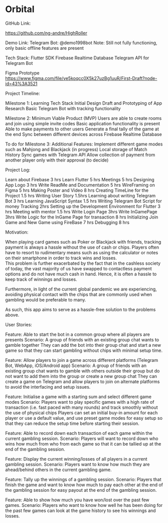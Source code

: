 # Orbital

GitHub Link:

https://github.com/ng-andre/HighRoller

Demo Link:
Telegram Bot: @demo1998bot 
Note: Still not fully functioning, only basic offline features are present

Tech Stack:
Flutter SDK
Firebase Realtime Database
Telegram API for Telegram Bot
 
Figma Prototype
https://www.figma.com/file/ve5koqcc0X5k27uzBg1uuR/First-Draft?node-id=43%3A3521


Project Timeline:



Milestone 1:
Learning Tech Stack
Initial Design Draft and Prototyping of App
Research 
Basic Telegram Bot with tracking functionality

Milestone 2: 
Minimum Viable Product (MVP)
Users are able to create rooms and join using simple invite codes
Basic application functionality is present 
Able to make payments to other users
Generate a final tally of the game at the end 
Sync between different devices across Firebase Realtime Database

To do for Milestone 3:
Additional Features:
Implement different game modes such as Mahjong and Blackjack (in progress)
Local storage of Match History
Sync games with Telegram API
Allow collection of payment from another player only with their approval (to decide)


Project Log:

Learn about Firebase 3 hrs
Learn Flutter 5 hrs
Meetings 5 hrs
Designing App Logo 3 hrs
Write ReadMe and Documentation 5 hrs
WireFraming on Figma 5 hrs
Making Poster and Video 8 hrs 
Creating TimeLine for the Project 1.5 hrs
Writing User Story 1.5hrs
Learning about writing Telegram Bot 3 hrs
Learning JavaScript Syntax 1.5 hrs
Writing Telegram Bot Script for money Tracking 2hrs
Setting up the Development Environment for Flutter 3 hrs
Meeting with mentor 1.5 hrs
Write Login Page 3hrs
Write InGamePage 3hrs
Write Logic for the InGame Page for transaction 8 hrs
Initializing Join Game and New Game using FireBase 7 hrs
Debugging 8 hrs


Motivation:

When playing card games such as Poker or Blackjack with friends, tracking payment is always a hassle without the use of cash or chips. Players often have to resort to rudimentary means such as using the calculator or notes on their smartphone in order to track wins and losses.  
This problem is further exacerbated by the fact that in the cashless society of today, the vast majority of us have swapped to contactless payment options and do not have much cash in hand. Hence, it is often a hassle to keep track of winnings and losses.

Furthermore, in light of the current global pandemic we are experiencing, avoiding physical contact with the chips that are commonly used when gambling would be preferable to many.

As such, this app aims to serve as a hassle-free solution to the problems above.

User Stories:

Feature: Able to start the bot in a common group where all players are presents
Scenario: A group of friends with an existing group chat wants to gamble together
They can add the bot into their group chat and start a new game so that they can start gambling without chips with minimal setup time.

Feature: Allow players to join a game across different platforms (Telegram Bot, WebApp, iOS/Android app)
Scenario: A group of friends with an existing group chat wants to gamble with others outside their group but do not want to add them into the group or create a new group chat
They can create a game on Telegram and allow players to join on alternate platforms to avoid the interfacing and setup issues.

Feature: Initialise a game with a starting sum and select different game modes
Scenario: Players want to play specific games with a high rate of transaction (i.e. fast paced with many rounds) and track smoothly without the use of physical chips 
Players can set an initial buy-in amount for each player or use a default value, and use preset game modes for easy setup so that they can reduce the setup time before starting their session.

Feature: Able to record down each transaction of each game within the current gambling session.
Scenario: Players will want to record down who wins how much from who from each game so that it can be tallied up at the end of the gambling session.

Feature: Display the current winning/losses of all players in a current gambling session.
Scenario: Players want to know how much they are ahead/behind others in the current gambling game.

Feature: Tally up the winnings of a gambling session.
Scenario: Players that finish the game and want to know how much to pay each other at the end of the gambling session for easy payout at the end of the gambling session.

Feature: Able to show how much you have won/lost over the past few games.
Scenario: Players who want to know how well he has been doing for the past few games can look at the game history to see his winnings and losses.

